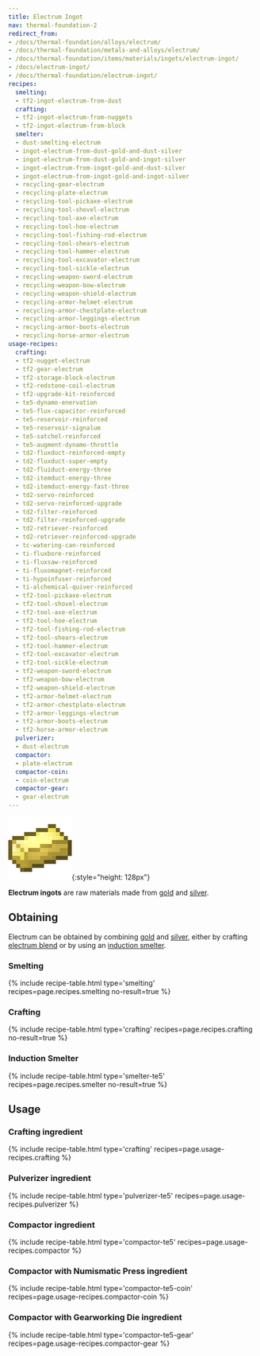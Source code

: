 ```yaml
---
title: Electrum Ingot
nav: thermal-foundation-2
redirect_from:
- /docs/thermal-foundation/alloys/electrum/
- /docs/thermal-foundation/metals-and-alloys/electrum/
- /docs/thermal-foundation/items/materials/ingots/electrum-ingot/
- /docs/electrum-ingot/
- /docs/thermal-foundation/electrum-ingot/
recipes:
  smelting:
  - tf2-ingot-electrum-from-dust
  crafting:
  - tf2-ingot-electrum-from-nuggets
  - tf2-ingot-electrum-from-block
  smelter:
  - dust-smelting-electrum
  - ingot-electrum-from-dust-gold-and-dust-silver
  - ingot-electrum-from-dust-gold-and-ingot-silver
  - ingot-electrum-from-ingot-gold-and-dust-silver
  - ingot-electrum-from-ingot-gold-and-ingot-silver
  - recycling-gear-electrum
  - recycling-plate-electrum
  - recycling-tool-pickaxe-electrum
  - recycling-tool-shovel-electrum
  - recycling-tool-axe-electrum
  - recycling-tool-hoe-electrum
  - recycling-tool-fishing-rod-electrum
  - recycling-tool-shears-electrum
  - recycling-tool-hammer-electrum
  - recycling-tool-excavator-electrum
  - recycling-tool-sickle-electrum
  - recycling-weapon-sword-electrum
  - recycling-weapon-bow-electrum
  - recycling-weapon-shield-electrum
  - recycling-armor-helmet-electrum
  - recycling-armor-chestplate-electrum
  - recycling-armor-leggings-electrum
  - recycling-armor-boots-electrum
  - recycling-horse-armor-electrum
usage-recipes:
  crafting:
  - tf2-nugget-electrum
  - tf2-gear-electrum
  - tf2-storage-block-electrum
  - tf2-redstone-coil-electrum
  - tf2-upgrade-kit-reinforced
  - te5-dynamo-enervation
  - te5-flux-capacitor-reinforced
  - te5-reservoir-reinforced
  - te5-reservoir-signalum
  - te5-satchel-reinforced
  - te5-augment-dynamo-throttle
  - td2-fluxduct-reinforced-empty
  - td2-fluxduct-super-empty
  - td2-fluiduct-energy-three
  - td2-itemduct-energy-three
  - td2-itemduct-energy-fast-three
  - td2-servo-reinforced
  - td2-servo-reinforced-upgrade
  - td2-filter-reinforced
  - td2-filter-reinforced-upgrade
  - td2-retriever-reinforced
  - td2-retriever-reinforced-upgrade
  - tc-watering-can-reinforced
  - ti-fluxbore-reinforced
  - ti-fluxsaw-reinforced
  - ti-fluxomagnet-reinforced
  - ti-hypoinfuser-reinforced
  - ti-alchemical-quiver-reinforced
  - tf2-tool-pickaxe-electrum
  - tf2-tool-shovel-electrum
  - tf2-tool-axe-electrum
  - tf2-tool-hoe-electrum
  - tf2-tool-fishing-rod-electrum
  - tf2-tool-shears-electrum
  - tf2-tool-hammer-electrum
  - tf2-tool-excavator-electrum
  - tf2-tool-sickle-electrum
  - tf2-weapon-sword-electrum
  - tf2-weapon-bow-electrum
  - tf2-weapon-shield-electrum
  - tf2-armor-helmet-electrum
  - tf2-armor-chestplate-electrum
  - tf2-armor-leggings-electrum
  - tf2-armor-boots-electrum
  - tf2-horse-armor-electrum
  pulverizer:
  - dust-electrum
  compactor:
  - plate-electrum
  compactor-coin:
  - coin-electrum
  compactor-gear:
  - gear-electrum
---
```


![Electrum ingot](/assets/images/thermal-foundation-2/ingot-electrum.png){:style="height: 128px"}


**Electrum ingots** are raw materials made from
[gold](https://minecraft.gamepedia.com/Gold_Ingot) and
[silver](/docs/thermal-foundation-2/silver-ingot/).


Obtaining
---------

Electrum can be obtained by combining
[gold](https://minecraft.gamepedia.com/Gold_Ingot) and
[silver](/docs/thermal-foundation-2/silver-ingot/), either by crafting [electrum
blend](/docs/thermal-foundation-2/electrum-blend/) or by using an [induction
smelter](/docs/thermal-expansion-5/induction-smelter/).

### Smelting
{% include recipe-table.html type='smelting' recipes=page.recipes.smelting no-result=true %}

### Crafting
{% include recipe-table.html type='crafting' recipes=page.recipes.crafting no-result=true %}

### Induction Smelter
{% include recipe-table.html type='smelter-te5' recipes=page.recipes.smelter no-result=true %}


Usage
-----

### Crafting ingredient
{% include recipe-table.html type='crafting' recipes=page.usage-recipes.crafting %}

### Pulverizer ingredient
{% include recipe-table.html type='pulverizer-te5' recipes=page.usage-recipes.pulverizer %}

### Compactor ingredient
{% include recipe-table.html type='compactor-te5' recipes=page.usage-recipes.compactor %}

### Compactor with Numismatic Press ingredient
{% include recipe-table.html type='compactor-te5-coin' recipes=page.usage-recipes.compactor-coin %}

### Compactor with Gearworking Die ingredient
{% include recipe-table.html type='compactor-te5-gear' recipes=page.usage-recipes.compactor-gear %}
